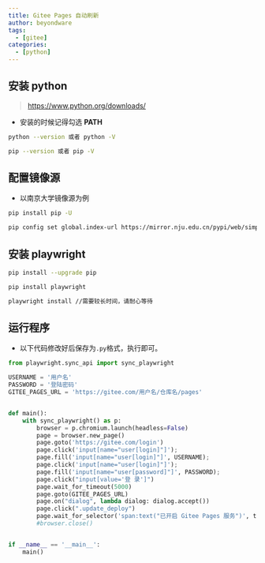 ```yaml
---
title: Gitee Pages 自动刷新
author: beyondware
tags:
  - [gitee]
categories:
  - [python]
---
```


## 安装 python

> https://www.python.org/downloads/

- 安装的时候记得勾选 **PATH**

```sh
python --version 或者 python -V
```

```sh
pip --version 或者 pip -V
```

## 配置镜像源

- 以南京大学镜像源为例

```sh
pip install pip -U
```

```sh
pip config set global.index-url https://mirror.nju.edu.cn/pypi/web/simple
```

## 安装 playwright

```sh
pip install --upgrade pip
```

```sh
pip install playwright
```

```sh
playwright install //需要较长时间，请耐心等待
```

## 运行程序

- 以下代码修改好后保存为`.py`格式，执行即可。

```python
from playwright.sync_api import sync_playwright

USERNAME = '用户名'
PASSWORD = '登陆密码'
GITEE_PAGES_URL = 'https://gitee.com/用户名/仓库名/pages'


def main():
    with sync_playwright() as p:
        browser = p.chromium.launch(headless=False)
        page = browser.new_page()
        page.goto('https://gitee.com/login')
        page.click('input[name="user[login]"]');
        page.fill('input[name="user[login]"]', USERNAME);
        page.click('input[name="user[login]"]');
        page.fill('input[name="user[password]"]', PASSWORD);
        page.click("input[value='登 录']")
        page.wait_for_timeout(5000)
        page.goto(GITEE_PAGES_URL)
        page.on("dialog", lambda dialog: dialog.accept())
        page.click(".update_deploy")
        page.wait_for_selector('span:text("已开启 Gitee Pages 服务")', timeout=60 * 1000, state='visible')
        #browser.close()


if __name__ == '__main__':
    main()
```
